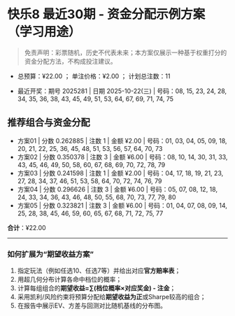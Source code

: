 # 快乐8 最近30期 - 资金分配示例方案（学习用途）

> 免责声明：彩票随机，历史不代表未来；本方案仅展示一种基于权重打分的资金分配方法，不构成投注建议。

- 总预算：¥22.00 ； 单注价格：¥2.00 ； 计划总注数：11

- 最近开奖：期号 2025281 | 日期 2025-10-22(三) | 号码：08, 15, 23, 24, 28, 34, 35, 36, 38, 43, 45, 49, 51, 53, 64, 67, 69, 71, 74, 75


## 推荐组合与资金分配

- 方案01 | 分数 0.262885 | 注数   1 | 金额 ¥2.00 | 号码：01, 03, 04, 05, 09, 18, 20, 21, 22, 25, 36, 45, 48, 51, 53, 56, 57, 64, 70, 73
- 方案02 | 分数 0.350378 | 注数   3 | 金额 ¥6.00 | 号码：08, 10, 14, 30, 31, 33, 43, 45, 46, 49, 50, 58, 60, 67, 68, 69, 70, 72, 78, 79
- 方案03 | 分数 0.241598 | 注数   1 | 金额 ¥2.00 | 号码：04, 17, 18, 19, 21, 23, 27, 28, 34, 37, 46, 51, 53, 58, 64, 70, 72, 74, 76, 79
- 方案04 | 分数 0.296626 | 注数   3 | 金额 ¥6.00 | 号码：05, 07, 08, 12, 18, 24, 33, 34, 36, 43, 46, 48, 50, 55, 68, 70, 73, 77, 79, 80
- 方案05 | 分数 0.323821 | 注数   3 | 金额 ¥6.00 | 号码：01, 04, 07, 08, 09, 14, 25, 28, 38, 45, 46, 59, 60, 65, 67, 68, 71, 72, 75, 77

**合计**：¥22.00


---
### 如何扩展为“期望收益方案”

1) 指定玩法（例如任选10、任选7等）并给出对应**官方赔率表**；
2) 用超几何分布计算各命中档位的概率；
3) 计算每组组合的**期望收益=∑(档位概率×对应奖金) - 注金**；
4) 采用凯利/风险约束将预算分配给**期望收益为正**或Sharpe较高的组合；
5) 在报告中展示EV、方差与回测对比随机基线的分布图。